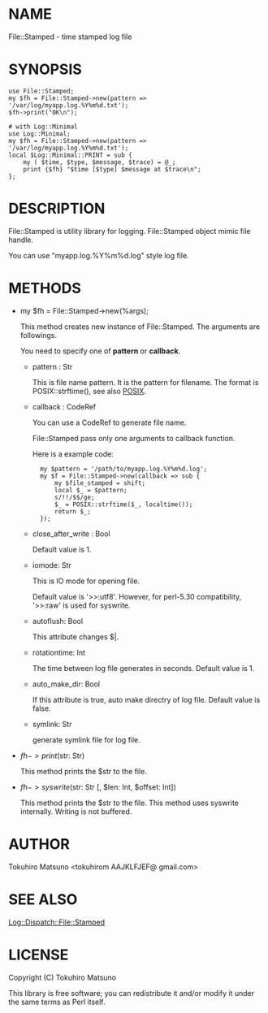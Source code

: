 # NAME

File::Stamped - time stamped log file

# SYNOPSIS

    use File::Stamped;
    my $fh = File::Stamped->new(pattern => '/var/log/myapp.log.%Y%m%d.txt');
    $fh->print("OK\n");

    # with Log::Minimal
    use Log::Minimal;
    my $fh = File::Stamped->new(pattern => '/var/log/myapp.log.%Y%m%d.txt');
    local $Log::Minimal::PRINT = sub {
        my ( $time, $type, $message, $trace) = @_;
        print {$fh} "$time [$type] $message at $trace\n";
    };

# DESCRIPTION

File::Stamped is utility library for logging. File::Stamped object mimic file handle.

You can use "myapp.log.%Y%m%d.log" style log file.

# METHODS

- my $fh = File::Stamped->new(%args);

    This method creates new instance of File::Stamped. The arguments are followings.

    You need to specify one of **pattern** or **callback**.

    - pattern : Str

        This is file name pattern. It is the pattern for filename. The format is POSIX::strftime(), see also [POSIX](https://metacpan.org/pod/POSIX).

    - callback : CodeRef

        You can use a CodeRef to generate file name.

        File::Stamped pass only one arguments to callback function.

        Here is a example code:

            my $pattern = '/path/to/myapp.log.%Y%m%d.log';
            my $f = File::Stamped->new(callback => sub {
                my $file_stamped = shift;
                local $_ = $pattern;
                s/!!/$$/ge;
                $_ = POSIX::strftime($_, localtime());
                return $_;
            });

    - close\_after\_write : Bool

        Default value is 1.

    - iomode: Str

        This is IO mode for opening file.

        Default value is '>>:utf8'.  However, for perl-5.30 compatibility,
        '>>:raw' is used for syswrite.

    - autoflush: Bool

        This attribute changes $|.

    - rotationtime: Int

        The time between log file generates in seconds. Default value is 1.

    - auto\_make\_dir: Bool

        If this attribute is true, auto make directry of log file. Default value is false.

    - symlink: Str

        generate symlink file for log file.

- $fh->print($str: Str)

    This method prints the $str to the file.

- $fh->syswrite($str: Str \[, $len: Int, $offset: Int\])

    This method prints the $str to the file.
    This method uses syswrite internally. Writing is not buffered.

# AUTHOR

Tokuhiro Matsuno <tokuhirom AAJKLFJEF@ gmail.com>

# SEE ALSO

[Log::Dispatch::File::Stamped](https://metacpan.org/pod/Log::Dispatch::File::Stamped)

# LICENSE

Copyright (C) Tokuhiro Matsuno

This library is free software; you can redistribute it and/or modify
it under the same terms as Perl itself.
